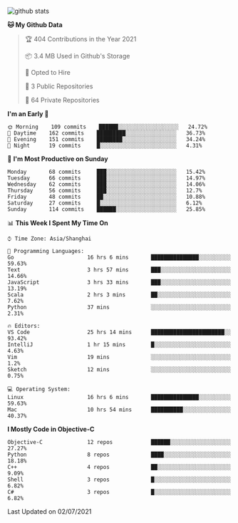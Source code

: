 
![github stats](https://github-readme-stats.vercel.app/api?username=ChesterYue&show_icons=true&count_private=true)

<!-- ![wakatime](https://github-readme-stats.vercel.app/api/wakatime?username=ChesterYue&layout=compact) -->

<!-- ![wakatime](https://github-readme-stats.vercel.app/api/top-langs/?username=ChesterYue&layout=compact) -->

<!--START_SECTION:waka-->
**🐱 My Github Data** 

> 🏆 404 Contributions in the Year 2021
 > 
> 📦 3.4 MB Used in Github's Storage 
 > 
> 💼 Opted to Hire
 > 
> 📜 3 Public Repositories 
 > 
> 🔑 64 Private Repositories  
 > 
**I'm an Early 🐤** 

```text
🌞 Morning    109 commits    ██████░░░░░░░░░░░░░░░░░░░   24.72% 
🌆 Daytime    162 commits    █████████░░░░░░░░░░░░░░░░   36.73% 
🌃 Evening    151 commits    ████████░░░░░░░░░░░░░░░░░   34.24% 
🌙 Night      19 commits     █░░░░░░░░░░░░░░░░░░░░░░░░   4.31%

```
📅 **I'm Most Productive on Sunday** 

```text
Monday       68 commits     ███░░░░░░░░░░░░░░░░░░░░░░   15.42% 
Tuesday      66 commits     ███░░░░░░░░░░░░░░░░░░░░░░   14.97% 
Wednesday    62 commits     ███░░░░░░░░░░░░░░░░░░░░░░   14.06% 
Thursday     56 commits     ███░░░░░░░░░░░░░░░░░░░░░░   12.7% 
Friday       48 commits     ██░░░░░░░░░░░░░░░░░░░░░░░   10.88% 
Saturday     27 commits     █░░░░░░░░░░░░░░░░░░░░░░░░   6.12% 
Sunday       114 commits    ██████░░░░░░░░░░░░░░░░░░░   25.85%

```


📊 **This Week I Spent My Time On** 

```text
⌚︎ Time Zone: Asia/Shanghai

💬 Programming Languages: 
Go                       16 hrs 6 mins       ███████████████░░░░░░░░░░   59.63% 
Text                     3 hrs 57 mins       ███░░░░░░░░░░░░░░░░░░░░░░   14.66% 
JavaScript               3 hrs 33 mins       ███░░░░░░░░░░░░░░░░░░░░░░   13.19% 
Scala                    2 hrs 3 mins        ██░░░░░░░░░░░░░░░░░░░░░░░   7.62% 
Python                   37 mins             ░░░░░░░░░░░░░░░░░░░░░░░░░   2.31%

🔥 Editors: 
VS Code                  25 hrs 14 mins      ███████████████████████░░   93.42% 
IntelliJ                 1 hr 15 mins        █░░░░░░░░░░░░░░░░░░░░░░░░   4.63% 
Vim                      19 mins             ░░░░░░░░░░░░░░░░░░░░░░░░░   1.2% 
Sketch                   12 mins             ░░░░░░░░░░░░░░░░░░░░░░░░░   0.75%

💻 Operating System: 
Linux                    16 hrs 6 mins       ███████████████░░░░░░░░░░   59.63% 
Mac                      10 hrs 54 mins      ██████████░░░░░░░░░░░░░░░   40.37%

```

**I Mostly Code in Objective-C** 

```text
Objective-C              12 repos            ██████░░░░░░░░░░░░░░░░░░░   27.27% 
Python                   8 repos             ████░░░░░░░░░░░░░░░░░░░░░   18.18% 
C++                      4 repos             ██░░░░░░░░░░░░░░░░░░░░░░░   9.09% 
Shell                    3 repos             █░░░░░░░░░░░░░░░░░░░░░░░░   6.82% 
C#                       3 repos             █░░░░░░░░░░░░░░░░░░░░░░░░   6.82%

```



 Last Updated on 02/07/2021
<!--END_SECTION:waka-->